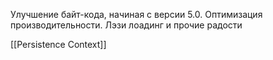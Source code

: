 Улучшение байт-кода, начиная с версии 5.0. Оптимизация производительности. Лэзи лоадинг и прочие радости

[[Persistence Context]]